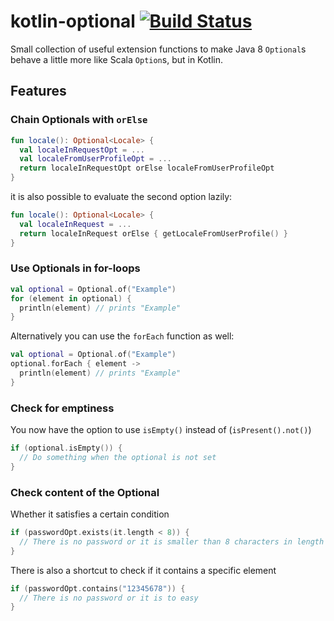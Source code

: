 # kotlin-optional [![Build Status](https://travis-ci.org/nlochschmidt/kotlin-optional.svg?branch=master)](https://travis-ci.org/nlochschmidt/kotlin-optional)

Small collection of useful extension functions to make Java 8 `Optional`s behave a little more like Scala `Option`s, but in Kotlin.

## Features

### Chain Optionals with `orElse`

```kotlin
fun locale(): Optional<Locale> {
  val localeInRequestOpt = ...
  val localeFromUserProfileOpt = ...
  return localeInRequestOpt orElse localeFromUserProfileOpt
}
```

it is also possible to evaluate the second option lazily:

```kotlin
fun locale(): Optional<Locale> {
  val localeInRequest = ...
  return localeInRequest orElse { getLocaleFromUserProfile() }
}
```

### Use Optionals in for-loops

```kotlin
val optional = Optional.of("Example")
for (element in optional) {
  println(element) // prints "Example"
}
```

Alternatively you can use the `forEach` function as well:

```kotlin
val optional = Optional.of("Example")
optional.forEach { element ->
  println(element) // prints "Example"
}
```

### Check for emptiness

You now have the option to use `isEmpty()` instead of (`isPresent().not()`)

```kotlin
if (optional.isEmpty()) {
  // Do something when the optional is not set
}
```

### Check content of the Optional

Whether it satisfies a certain condition

```kotlin
if (passwordOpt.exists(it.length < 8)) {
  // There is no password or it is smaller than 8 characters in length
}
```

There is also a shortcut to check if it contains a specific element

```kotlin
if (passwordOpt.contains("12345678")) {
  // There is no password or it is to easy
}
```
